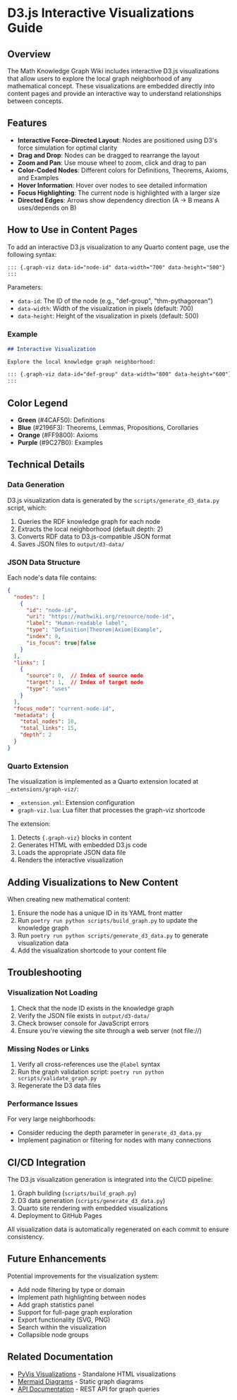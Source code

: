 # D3.js Interactive Visualizations Guide

## Overview

The Math Knowledge Graph Wiki includes interactive D3.js visualizations that allow users to explore the local graph neighborhood of any mathematical concept. These visualizations are embedded directly into content pages and provide an interactive way to understand relationships between concepts.

## Features

- **Interactive Force-Directed Layout**: Nodes are positioned using D3's force simulation for optimal clarity
- **Drag and Drop**: Nodes can be dragged to rearrange the layout
- **Zoom and Pan**: Use mouse wheel to zoom, click and drag to pan
- **Color-Coded Nodes**: Different colors for Definitions, Theorems, Axioms, and Examples
- **Hover Information**: Hover over nodes to see detailed information
- **Focus Highlighting**: The current node is highlighted with a larger size
- **Directed Edges**: Arrows show dependency direction (A → B means A uses/depends on B)

## How to Use in Content Pages

To add an interactive D3.js visualization to any Quarto content page, use the following syntax:

```markdown
::: {.graph-viz data-id="node-id" data-width="700" data-height="500"}
:::
```

Parameters:
- `data-id`: The ID of the node (e.g., "def-group", "thm-pythagorean")
- `data-width`: Width of the visualization in pixels (default: 700)
- `data-height`: Height of the visualization in pixels (default: 500)

### Example

```markdown
## Interactive Visualization

Explore the local knowledge graph neighborhood:

::: {.graph-viz data-id="def-group" data-width="800" data-height="600"}
:::
```

## Color Legend

- **Green** (#4CAF50): Definitions
- **Blue** (#2196F3): Theorems, Lemmas, Propositions, Corollaries
- **Orange** (#FF9800): Axioms
- **Purple** (#9C27B0): Examples

## Technical Details

### Data Generation

D3.js visualization data is generated by the `scripts/generate_d3_data.py` script, which:

1. Queries the RDF knowledge graph for each node
2. Extracts the local neighborhood (default depth: 2)
3. Converts RDF data to D3.js-compatible JSON format
4. Saves JSON files to `output/d3-data/`

### JSON Data Structure

Each node's data file contains:

```json
{
  "nodes": [
    {
      "id": "node-id",
      "uri": "https://mathwiki.org/resource/node-id",
      "label": "Human-readable label",
      "type": "Definition|Theorem|Axiom|Example",
      "index": 0,
      "is_focus": true|false
    }
  ],
  "links": [
    {
      "source": 0,  // Index of source node
      "target": 1,  // Index of target node
      "type": "uses"
    }
  ],
  "focus_node": "current-node-id",
  "metadata": {
    "total_nodes": 10,
    "total_links": 15,
    "depth": 2
  }
}
```

### Quarto Extension

The visualization is implemented as a Quarto extension located at `_extensions/graph-viz/`:

- `_extension.yml`: Extension configuration
- `graph-viz.lua`: Lua filter that processes the graph-viz shortcode

The extension:
1. Detects `{.graph-viz}` blocks in content
2. Generates HTML with embedded D3.js code
3. Loads the appropriate JSON data file
4. Renders the interactive visualization

## Adding Visualizations to New Content

When creating new mathematical content:

1. Ensure the node has a unique ID in its YAML front matter
2. Run `poetry run python scripts/build_graph.py` to update the knowledge graph
3. Run `poetry run python scripts/generate_d3_data.py` to generate visualization data
4. Add the visualization shortcode to your content file

## Troubleshooting

### Visualization Not Loading

1. Check that the node ID exists in the knowledge graph
2. Verify the JSON file exists in `output/d3-data/`
3. Check browser console for JavaScript errors
4. Ensure you're viewing the site through a web server (not file://)

### Missing Nodes or Links

1. Verify all cross-references use the `@label` syntax
2. Run the graph validation script: `poetry run python scripts/validate_graph.py`
3. Regenerate the D3 data files

### Performance Issues

For very large neighborhoods:
- Consider reducing the depth parameter in `generate_d3_data.py`
- Implement pagination or filtering for nodes with many connections

## CI/CD Integration

The D3.js visualization generation is integrated into the CI/CD pipeline:

1. Graph building (`scripts/build_graph.py`)
2. D3 data generation (`scripts/generate_d3_data.py`)
3. Quarto site rendering with embedded visualizations
4. Deployment to GitHub Pages

All visualization data is automatically regenerated on each commit to ensure consistency.

## Future Enhancements

Potential improvements for the visualization system:

- Add node filtering by type or domain
- Implement path highlighting between nodes
- Add graph statistics panel
- Support for full-page graph exploration
- Export functionality (SVG, PNG)
- Search within the visualization
- Collapsible node groups

## Related Documentation

- [PyVis Visualizations](./pyvis-visualization.md) - Standalone HTML visualizations
- [Mermaid Diagrams](./mermaid-diagrams.md) - Static graph diagrams
- [API Documentation](../api/README.md) - REST API for graph queries